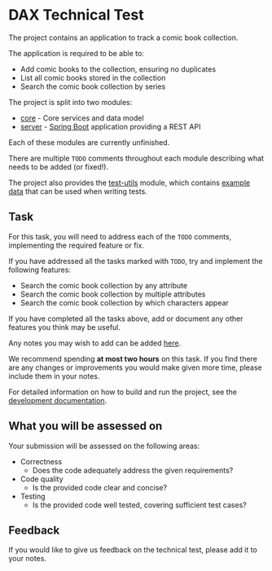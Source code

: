 # DAX Technical Test

The project contains an application to track a comic book collection.

The application is required to be able to:

- Add comic books to the collection, ensuring no duplicates
- List all comic books stored in the collection
- Search the comic book collection by series

The project is split into two modules:

- [core](core) - Core services and data model
- [server](server) - [Spring Boot](https://spring.io/projects/spring-boot) application providing a REST API

Each of these modules are currently unfinished. 

There are multiple `TODO` comments throughout each module describing what needs to be added (or fixed!).

The project also provides the [test-utils](test-utils) module, which contains [example data](test-utils/src/main/java/com/global/dax/testing/TestConstants.java) that can be used when
writing tests.

## Task

For this task, you will need to address each of the `TODO` comments, implementing the required feature or fix.

If you have addressed all the tasks marked with `TODO`, try and implement the following features:

- Search the comic book collection by any attribute
- Search the comic book collection by multiple attributes
- Search the comic book collection by which characters appear

If you have completed all the tasks above, add or document any other features you think may be useful.

Any notes you may wish to add can be added [here](NOTES.md).

We recommend spending __at most two hours__ on this task. If you find there are any changes or improvements
you would make given more time, please include them in your notes.

For detailed information on how to build and run the project, see the [development documentation](DEVELOPMENT.md).

## What you will be assessed on

Your submission will be assessed on the following areas:

* Correctness
  * Does the code adequately address the given requirements?
* Code quality
  * Is the provided code clear and concise?
* Testing
  * Is the provided code well tested, covering sufficient test cases?

## Feedback

If you would like to give us feedback on the technical test, please add it to your notes.
